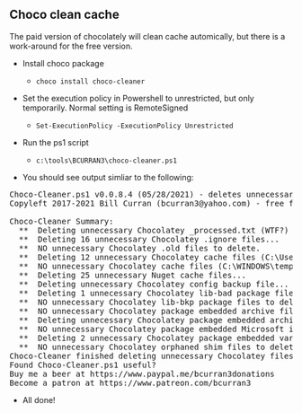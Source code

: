 ## Choco clean cache
The paid version of chocolately will clean cache automically, but there is a work-around for the free version.

- Install choco package

    - `choco install choco-cleaner`

- Set the execution policy in Powershell to unrestricted, but only temporarily. Normal setting is RemoteSigned

    - `Set-ExecutionPolicy -ExecutionPolicy Unrestricted`

- Run the ps1 script

    - `c:\tools\BCURRAN3\choco-cleaner.ps1`

- You should see output simliar to the following:

<pre>
Choco-Cleaner.ps1 v0.0.8.4 (05/28/2021) - deletes unnecessary residual Chocolatey files to free up disk space
Copyleft 2017-2021 Bill Curran (bcurran3@yahoo.com) - free for personal and commercial use

Choco-Cleaner Summary:
  **  Deleting unnecessary Chocolatey _processed.txt (WTF?) file...
  **  Deleting 16 unnecessary Chocolatey .ignore files...
  **  NO unnecessary Chocolatey .old files to delete.
  **  Deleting 12 unnecessary Chocolatey cache files (C:\Users\TONESO~1\AppData\Local\Temp\chocolatey)...
  **  NO unnecessary Chocolatey cache files (C:\WINDOWS\temp\chocolatey) to delete.
  **  Deleting 25 unnecessary Nuget cache files...
  **  Deleting unnecessary Chocolatey config backup file...
  **  Deleting 1 unnecessary Chocolatey lib-bad package files...
  **  NO unnecessary Chocolatey lib-bkp package files to delete.
  **  NO unnecessary Chocolatey package embedded archive files in toolsDir to delete.
  **  Deleting unnecessary Chocolatey package embedded archives and executables in .nupkg files...
  **  NO unnecessary Chocolatey package embedded Microsoft installers to delete.
  **  Deleting 2 unnecessary Chocolatey package embedded various read me files...
  **  NO unnecessary Chocolatey orphaned shim files to delete.
Choco-Cleaner finished deleting unnecessary Chocolatey files and reclaimed ~ 616,156 KB!
Found Choco-Cleaner.ps1 useful?
Buy me a beer at https://www.paypal.me/bcurran3donations
Become a patron at https://www.patreon.com/bcurran3
</pre>

- All done!
